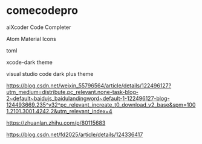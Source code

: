 # comecodepro

aiXcoder Code Completer

Atom Material Icons

toml

xcode-dark theme

visual studio code dark plus theme

https://blog.csdn.net/weixin_55796564/article/details/122496127?utm_medium=distribute.pc_relevant.none-task-blog-2~default~baidujs_baidulandingword~default-1-122496127-blog-124493669.235^v32^pc_relevant_increate_t0_download_v2_base&spm=1001.2101.3001.4242.2&utm_relevant_index=4



https://zhuanlan.zhihu.com/p/80115683


https://blog.csdn.net/fd2025/article/details/124336417
